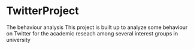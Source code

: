 # TwitterProject
The behaviour analysis
This project is built up to analyze some behaviour on Twitter for the academic reseach among several interest groups in university